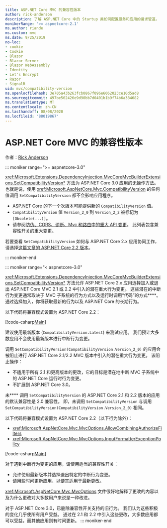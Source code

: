 ```yaml
---
title: ASP.NET Core MVC 的兼容性版本
author: rick-anderson
description: 了解 ASP.NET Core 中的 Startup 类如何配置服务和应用的请求管道。
monikerRange: '>= aspnetcore-2.1'
ms.author: riande
ms.custom: mvc
ms.date: 9/25/2019
no-loc:
- cookie
- Cookie
- Blazor
- Blazor Server
- Blazor WebAssembly
- Identity
- Let's Encrypt
- Razor
- SignalR
uid: mvc/compatibility-version
ms.openlocfilehash: 3e705a43b263fcb0867f096e6062023ce10d5ad8
ms.sourcegitcommit: 497be502426e9d90bb7d0401b1b9f74b6a384682
ms.translationtype: MT
ms.contentlocale: zh-CN
ms.lasthandoff: 08/08/2020
ms.locfileid: "88019867"
---
```

# <a name="compatibility-version-for-aspnet-core-mvc"></a>ASP.NET Core MVC 的兼容性版本

作者：[Rick Anderson](https://twitter.com/RickAndMSFT)

::: moniker range=">= aspnetcore-3.0"

<xref:Microsoft.Extensions.DependencyInjection.MvcCoreMvcBuilderExtensions.SetCompatibilityVersion*> 方法为 ASP.NET Core 3.0 应用的无操作方法。 也就是说，使用 <xref:Microsoft.AspNetCore.Mvc.CompatibilityVersion> 的任何值调用 `SetCompatibilityVersion` 都不会影响应用程序。

* ASP.NET Core 的下一个次版本可能提供新的 `CompatibilityVersion` 值。
* `CompatibilityVersion` 值 `Version_2_0` 到 `Version_2_2` 被标记为 `[Obsolete(...)]`。
* 请参阅[防伪、CORS、诊断、Mvc 和路由中的重大 API 变更](https://github.com/aspnet/Announcements/issues/387)。 此列表包含兼容性开关的重大变更。

若要查看 `SetCompatibilityVersion` 如何与 ASP.NET Core 2.x 应用协同工作，请选择[这篇文章的 ASP.NET Core 2.2 版本](https://docs.microsoft.com/aspnet/core/mvc/compatibility-version?view=aspnetcore-2.2)。

::: moniker-end

::: moniker range="< aspnetcore-3.0"

<xref:Microsoft.Extensions.DependencyInjection.MvcCoreMvcBuilderExtensions.SetCompatibilityVersion*> 方法允许 ASP.NET Core 2.x 应用选择加入或退出 ASP.NET Core MVC 2.1 或 2.2 中引入的潜在重大行为变更。 这些潜在的中断行为变更通常取决于 MVC 子系统的行为方式以及运行时调用“代码”的方式****。 通过选择加入，你将获取最新的行为以及 ASP.NET Core 的长期行为。

以下代码将兼容模式设置为 ASP.NET Core 2.2：

[!code-csharp[Main](compatibility-version/samples/2.x/CompatibilityVersionSample/Startup.cs?name=snippet1)]

建议使用最新版本 (`CompatibilityVersion.Latest`) 来测试应用。 我们预计大多数应用不会使用最新版本进行中断行为变更。

调用 `SetCompatibilityVersion(CompatibilityVersion.Version_2_0)` 的应用会被阻止进行 ASP.NET Core 2.1/2.2 MVC 版本中引入的潜在重大行为变更。 该阻止操作：

* 不适用于所有 2.1 和更高版本的更改，它的目标是潜在地中断 MVC 子系统中的 ASP.NET Core 运行时行为变更。
* 不扩展到 ASP.NET Core 3.0。

未**** 调用 `SetCompatibilityVersion` 的 ASP.NET Core 2.1 和 2.2 版本的应用的默认兼容性是 2.0 兼容性。 即，未调用 `SetCompatibilityVersion` 与调用 `SetCompatibilityVersion(CompatibilityVersion.Version_2_0)` 相同。

以下代码将兼容模式设置为 ASP.NET Core 2.2（以下行为除外）：

* <xref:Microsoft.AspNetCore.Mvc.MvcOptions.AllowCombiningAuthorizeFilters>
* <xref:Microsoft.AspNetCore.Mvc.MvcOptions.InputFormatterExceptionPolicy>

[!code-csharp[Main](compatibility-version/samples/2.x/CompatibilityVersionSample/Startup2.cs?name=snippet1)]

对于遇到中断行为变更的应用，请使用适当的兼容性开关：

* 允许使用最新版本并选择退出特定的中断行为变更。
* 请用些时间更新应用，以便其适用于最新更改。

<xref:Microsoft.AspNetCore.Mvc.MvcOptions> 文件很好地解释了更改的内容以及为什么更改对大多数用户来说是一种改进。

对于 ASP.NET Core 3.0，已删除兼容性开关支持的旧行为。 我们认为这些积极的变化几乎使所有用户受益。 通过在 2.1 和 2.2 中引入这些更改，大多数应用都可以受益，而其他应用则有时间更新。
::: moniker-end
